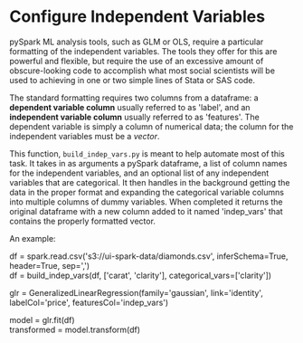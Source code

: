 # Configure Independent Variables
pySpark ML analysis tools, such as GLM or OLS, require a particular formatting of the independent variables.  The tools they offer for this are powerful and flexible, but require the use of an excessive amount of obscure-looking code to accomplish what most social scientists will be used to achieving in one or two simple lines of Stata or SAS code.

The standard formatting requires two columns from a dataframe: a **dependent variable column** usually referred to as 'label', and an **independent variable column** usually referred to as 'features'.  The dependent variable is simply a column of numerical data; the column for the independent variables must be a *vector*.

This function, `build_indep_vars.py` is meant to help automate most of this task.  It takes in as arguments a pySpark dataframe, a list of column names for the independent variables, and an optional list of any independent variables that are categorical.  It then handles in the background getting the data in the proper format and expanding the categorical variable columns into multiple columns of dummy variables.  When completed it returns the original dataframe with a new column added to it named 'indep_vars' that contains the properly formatted vector.  

An example:

df = spark.read.csv('s3://ui-spark-data/diamonds.csv', inferSchema=True, header=True, sep=',')  
df = build_indep_vars(df, ['carat', 'clarity'], categorical_vars=['clarity'])  

glr = GeneralizedLinearRegression(family='gaussian', link='identity', labelCol='price', featuresCol='indep_vars')  
  
model = glr.fit(df)  
transformed = model.transform(df)  